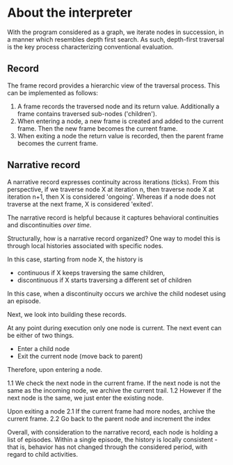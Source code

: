# About the interpreter

With the program considered as a graph, we iterate nodes in succession, in a manner which resembles depth first search. As such, depth-first traversal is the key process characterizing conventional evaluation.

## Record

The frame record provides a hierarchic view of the traversal process. This can be implemented as follows:

1. A frame records the traversed node and its return value. Additionally a frame contains traversed sub-nodes ('children').
2. When entering a node, a new frame is created and added to the current frame. Then the new frame becomes the current frame.
3. When exiting a node the return value is recorded, then the parent frame becomes the current frame.

## Narrative record

A narrative record expresses continuity across iterations (ticks). From this perspective, if we traverse node X at iteration n, then traverse node X at iteration n+1, then X is considered 'ongoing'. Whereas if a node does not traverse at the next frame, X is considered 'exited'.

The narrative record is helpful because it captures behavioral continuities and discontinuities *over time*.

Structurally, how is a narrative record organized? One way to model this is through local histories associated with specific nodes.

In this case, starting from node X, the history is
- continuous if X keeps traversing the same children,
- discontinuous if X starts traversing a different set of children

In this case, when a discontinuity occurs we archive the child nodeset using an episode.

Next, we look into building these records.

At any point during execution only one node is current. The next event can be either of two things.

- Enter a child node
- Exit the current node (move back to parent)

Therefore, upon entering a node.

1.1 We check the next node in the current frame. If the next node is not the same as the incoming node, we archive the current trail.
1.2 However if the next node is the same, we just enter the existing node.

Upon exiting a node
2.1 If the current frame had more nodes, archive the current frame.
2.2 Go back to the parent node and increment the index

Overall, with consideration to the narrative record, each node is holding a list of episodes. Within a single episode, the history is locally consistent - that is, behavior has not changed through the considered period, with regard to child activities.
